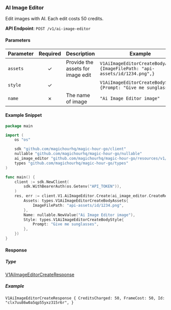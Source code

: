 
### AI Image Editor <a name="create"></a>

Edit images with AI. Each edit costs 50 credits.

**API Endpoint**: `POST /v1/ai-image-editor`

#### Parameters

| Parameter | Required | Description | Example |
|-----------|:--------:|-------------|--------|
| `assets` | ✓ | Provide the assets for image edit | `V1AiImageEditorCreateBodyAssets {ImageFilePath: "api-assets/id/1234.png",}` |
| `style` | ✓ |  | `V1AiImageEditorCreateBodyStyle {Prompt: "Give me sunglasses",}` |
| `name` | ✗ | The name of image | `"Ai Image Editor image"` |

#### Example Snippet

```go
package main

import (
	os "os"

	sdk "github.com/magichourhq/magic-hour-go/client"
	nullable "github.com/magichourhq/magic-hour-go/nullable"
	ai_image_editor "github.com/magichourhq/magic-hour-go/resources/v1/ai_image_editor"
	types "github.com/magichourhq/magic-hour-go/types"
)

func main() {
	client := sdk.NewClient(
		sdk.WithBearerAuth(os.Getenv("API_TOKEN")),
	)
	res, err := client.V1.AiImageEditor.Create(ai_image_editor.CreateRequest{
		Assets: types.V1AiImageEditorCreateBodyAssets{
			ImageFilePath: "api-assets/id/1234.png",
		},
		Name: nullable.NewValue("Ai Image Editor image"),
		Style: types.V1AiImageEditorCreateBodyStyle{
			Prompt: "Give me sunglasses",
		},
	})
}

```

#### Response

##### Type
[V1AiImageEditorCreateResponse](/types/v1_ai_image_editor_create_response.go)

##### Example
`V1AiImageEditorCreateResponse {
CreditsCharged: 50,
FrameCost: 50,
Id: "clx7uu86w0a5qp55yxz315r6r",
}`
